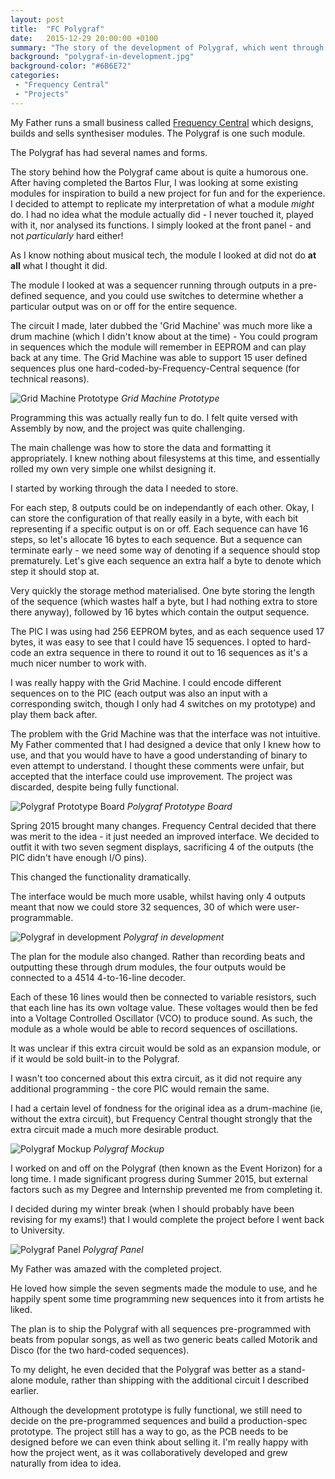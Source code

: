 ```yaml
---
layout: post
title:  "FC Polygraf"
date:   2015-12-29 20:00:00 +0100
summary: "The story of the development of Polygraf, which went through many iterations and required several new skills."
background: "polygraf-in-development.jpg"
background-color: "#6B6E72"
categories:
 - "Frequency Central"
 - "Projects"
---
```

My Father runs a small business called [Frequency Central](http://frequencycentral.co.uk) which
designs, builds and sells synthesiser modules.
The Polygraf is one such module.

The Polygraf has had several names and forms.

The story behind how the Polygraf came about is quite a humorous one.
After having completed the Bartos Flur,
I was looking at some existing modules for
inspiration to build a new project for fun and for the experience.
I decided to attempt to replicate my interpretation of what a module *might* do.
I had no idea what the module actually did - 
I never touched it, played with it, nor analysed its functions. 
I simply looked at the front panel - and not *particularly* hard either!

As I know nothing about musical tech,
the module I looked at did not do **at all** what I thought it did.

The module I looked at was a sequencer running through outputs in a pre-defined sequence,
and you could use switches to determine whether a particular output was
on or off for the entire sequence.

The circuit I made, later dubbed the 'Grid Machine'
was much more like a drum machine (which I didn't know about at the time) -
You could program in sequences which the module will remember in EEPROM
and can play back at any time.
The Grid Machine was able to support 15 user defined sequences 
plus one hard-coded-by-Frequency-Central sequence (for technical reasons).

![Grid Machine Prototype](/assets/images/polygraf-grid-machine.jpg)
*Grid Machine Prototype*

Programming this was actually really fun to do.
I felt quite versed with Assembly by now, and the project was quite challenging.

The main challenge was how to store the data and formatting it appropriately.
I knew nothing about filesystems at this time,
and essentially rolled my own very simple one whilst designing it.

I started by working through the data I needed to store.

For each step, 8 outputs could be on independantly of each other.
Okay, I can store the configuration of that really easily in a byte,
with each bit representing if a specific output is on or off.
Each sequence can have 16 steps, so let's allocate 16 bytes to each sequence.
But a sequence can terminate early - we need some way of denoting if a sequence
should stop prematurely.
Let's give each sequence an extra half a byte to denote which step it should stop at.

Very quickly the storage method materialised.
One byte storing the length of the sequence
(which wastes half a byte, but I had nothing extra to store there anyway),
followed by 16 bytes which contain the output sequence.

The PIC I was using had 256 EEPROM bytes, and as each sequence used 17 bytes,
it was easy to see that I could have 15 sequences.
I opted to hard-code an extra sequence in there to round it out to 16 sequences
as it's a much nicer number to work with.

I was really happy with the Grid Machine.
I could encode different sequences on to the PIC
(each output was also an input with a corresponding switch,
though I only had 4 switches on my prototype)
and play them back after.

The problem with the Grid Machine was that the interface was not intuitive.
My Father commented that I had designed a device that only I knew how to use,
and that you would have to have a good understanding of binary to even
attempt to understand.
I thought these comments were unfair,
but accepted that the interface could use improvement.
The project was discarded, despite being fully functional.

![Polygraf Prototype Board](/assets/images/polygraf-prototype.jpg)
*Polygraf Prototype Board*

Spring 2015 brought many changes.
Frequency Central decided that there was merit to the idea - 
it just needed an improved interface. 
We decided to outfit it with two seven segment displays,
sacrificing 4 of the outputs (the PIC didn't have enough I/O pins).

This changed the functionality dramatically.

The interface would be much more usable,
whilst having only 4 outputs meant that now we
could store 32 sequences, 30 of which were user-programmable.

![Polygraf in development](/assets/images/polygraf-in-development.jpg)
*Polygraf in development*

The plan for the module also changed. 
Rather than recording beats and outputting these through drum modules,
the four outputs would be connected to a 4514 4-to-16-line decoder.

Each of these 16 lines would then be connected to variable resistors,
such that each line has its own voltage value. These voltages would then
be fed into a Voltage Controlled Oscillator (VCO) to produce sound.
As such, the module as a whole would be able to record sequences of
oscillations.

It was unclear if this extra circuit would be sold as an expansion module,
or if it would be sold built-in to the Polygraf. 

I wasn't too concerned about this extra circuit, 
as it did not require any additional programming -
the core PIC would remain the same. 

I had a certain level of fondness for the original idea as a drum-machine
(ie, without the extra circuit),
but Frequency Central thought strongly that the extra circuit
made a much more desirable product.

![Polygraf Mockup](/assets/images/polygraf-panel-mockup.jpg)
*Polygraf Mockup*

I worked on and off on the Polygraf (then known as the Event Horizon)
for a long time. I made significant progress during Summer 2015, 
but external factors such as my Degree and Internship prevented me from completing it.

I decided during my winter break 
(when I should probably have been revising for my exams!)
that I would complete the project before I went back to University.

![Polygraf Panel](/assets/images/polygraf-panel.jpg)
*Polygraf Panel*

My Father was amazed with the completed project. 

He loved how simple the seven segments made the module to use,
and he happily spent some time programming new sequences into it from artists he liked.

The plan is to ship the Polygraf with all sequences pre-programmed with beats from 
popular songs, as well as two generic beats called Motorik and Disco
(for the two hard-coded sequences).

To my delight, he even decided that the Polygraf was better as a stand-alone module,
rather than shipping with the additional circuit I described earlier.

Although the development prototype is fully functional,
we still need to decide on the pre-programmed sequences
and build a production-spec prototype. The project still has a way to go,
as the PCB needs to be designed before we can even think about selling it.
I'm really happy with how the project went, as it was collaboratively developed
and grew naturally from idea to idea.

